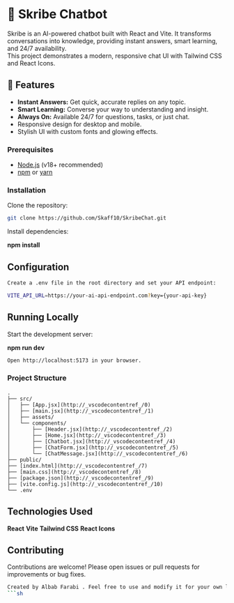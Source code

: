 # 🤖 Skribe Chatbot

Skribe is an AI-powered chatbot built with React and Vite. It transforms conversations into knowledge, providing instant answers, smart learning, and 24/7 availability.  
This project demonstrates a modern, responsive chat UI with Tailwind CSS and React Icons.

## 🚀 Features

- **Instant Answers:** Get quick, accurate replies on any topic.
- **Smart Learning:** Converse your way to understanding and insight.
- **Always On:** Available 24/7 for questions, tasks, or just chat.
- Responsive design for desktop and mobile.
- Stylish UI with custom fonts and glowing effects.

### Prerequisites

- [Node.js](https://nodejs.org/) (v18+ recommended)
- [npm](https://www.npmjs.com/) or [yarn](https://yarnpkg.com/)

### Installation

Clone the repository:

```sh
git clone https://github.com/Skaff10/SkribeChat.git

```

Install dependencies:

**npm install**

## Configuration

```sh
Create a .env file in the root directory and set your API endpoint:

VITE_API_URL=https://your-ai-api-endpoint.com?key={your-api-key}
```

## Running Locally

Start the development server:

**npm run dev**

```sh
Open http://localhost:5173 in your browser.
```

### Project Structure

```
.
├── src/
│   ├── [App.jsx](http://_vscodecontentref_/0)
│   ├── [main.jsx](http://_vscodecontentref_/1)
│   ├── assets/
│   └── components/
│       ├── [Header.jsx](http://_vscodecontentref_/2)
│       ├── [Home.jsx](http://_vscodecontentref_/3)
│       ├── [Chatbot.jsx](http://_vscodecontentref_/4)
│       ├── [ChatForm.jsx](http://_vscodecontentref_/5)
│       └── [ChatMessage.jsx](http://_vscodecontentref_/6)
├── public/
├── [index.html](http://_vscodecontentref_/7)
├── [main.css](http://_vscodecontentref_/8)
├── [package.json](http://_vscodecontentref_/9)
├── [vite.config.js](http://_vscodecontentref_/10)
└── .env
```

## Technologies Used

**React**
**Vite**
**Tailwind CSS**
**React Icons**

## Contributing

Contributions are welcome! Please open issues or pull requests for improvements or bug fixes.

```sh
Created by Albab Farabi . Feel free to use and modify it for your own learning and projects!
```sh




